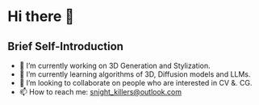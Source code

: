 # Hi there 👋

## Brief Self-Introduction

- 🔭 I’m currently working on 3D Generation and Stylization.
- 🌱 I’m currently learning algorithms of 3D, Diffusion models and LLMs.
- 👯 I’m looking to collaborate on people who are interested in CV &. CG.
- 📫 How to reach me: snight_killers@outlook.com

<!--
**night-killer/night-killer** is a ✨ _special_ ✨ repository because its `README.md` (this file) appears on your GitHub profile.
Here are some ideas to get you started:
- 🔭 I’m currently working ...
- 🌱 I’m currently learning ...
- 👯 I’m looking to collaborate on ...
- 🤔 I’m looking for help with ...
- 💬 Ask me about ...
- 📫 How to reach me: ...
- 😄 Pronouns: ...
- ⚡ Fun fact: ...
-->
